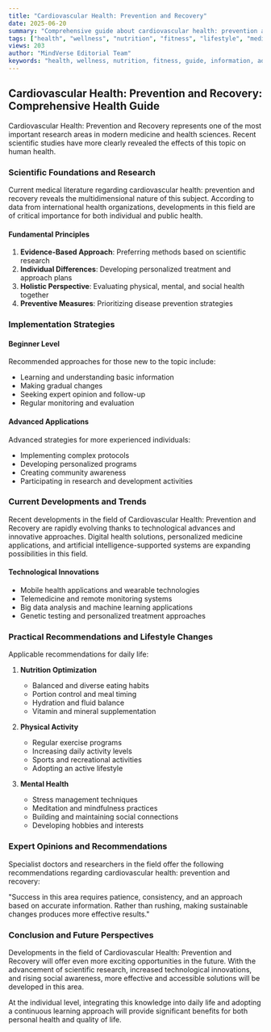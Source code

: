 ```yaml
---
title: "Cardiovascular Health: Prevention and Recovery"
date: 2025-06-20
summary: "Comprehensive guide about cardiovascular health: prevention and recovery with expert insights and detailed information."
tags: ["health", "wellness", "nutrition", "fitness", "lifestyle", "medicine"]
views: 203
author: "MindVerse Editorial Team"
keywords: "health, wellness, nutrition, fitness, guide, information, advice"
---
```


## Cardiovascular Health: Prevention and Recovery: Comprehensive Health Guide

Cardiovascular Health: Prevention and Recovery represents one of the most important research areas in modern medicine and health sciences. Recent scientific studies have more clearly revealed the effects of this topic on human health.

### Scientific Foundations and Research

Current medical literature regarding cardiovascular health: prevention and recovery reveals the multidimensional nature of this subject. According to data from international health organizations, developments in this field are of critical importance for both individual and public health.

#### Fundamental Principles
1. **Evidence-Based Approach**: Preferring methods based on scientific research
2. **Individual Differences**: Developing personalized treatment and approach plans
3. **Holistic Perspective**: Evaluating physical, mental, and social health together
4. **Preventive Measures**: Prioritizing disease prevention strategies

### Implementation Strategies

#### Beginner Level
Recommended approaches for those new to the topic include:
- Learning and understanding basic information
- Making gradual changes
- Seeking expert opinion and follow-up
- Regular monitoring and evaluation

#### Advanced Applications
Advanced strategies for more experienced individuals:
- Implementing complex protocols
- Developing personalized programs
- Creating community awareness
- Participating in research and development activities

### Current Developments and Trends

Recent developments in the field of Cardiovascular Health: Prevention and Recovery are rapidly evolving thanks to technological advances and innovative approaches. Digital health solutions, personalized medicine applications, and artificial intelligence-supported systems are expanding possibilities in this field.

#### Technological Innovations
- Mobile health applications and wearable technologies
- Telemedicine and remote monitoring systems
- Big data analysis and machine learning applications
- Genetic testing and personalized treatment approaches

### Practical Recommendations and Lifestyle Changes

Applicable recommendations for daily life:

1. **Nutrition Optimization**
   - Balanced and diverse eating habits
   - Portion control and meal timing
   - Hydration and fluid balance
   - Vitamin and mineral supplementation

2. **Physical Activity**
   - Regular exercise programs
   - Increasing daily activity levels
   - Sports and recreational activities
   - Adopting an active lifestyle

3. **Mental Health**
   - Stress management techniques
   - Meditation and mindfulness practices
   - Building and maintaining social connections
   - Developing hobbies and interests

### Expert Opinions and Recommendations

Specialist doctors and researchers in the field offer the following recommendations regarding cardiovascular health: prevention and recovery:

"Success in this area requires patience, consistency, and an approach based on accurate information. Rather than rushing, making sustainable changes produces more effective results."

### Conclusion and Future Perspectives

Developments in the field of Cardiovascular Health: Prevention and Recovery will offer even more exciting opportunities in the future. With the advancement of scientific research, increased technological innovations, and rising social awareness, more effective and accessible solutions will be developed in this area.

At the individual level, integrating this knowledge into daily life and adopting a continuous learning approach will provide significant benefits for both personal health and quality of life.
